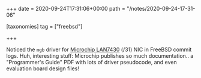 +++
date = 2020-09-24T17:31:06+00:00
path = "/notes/2020-09-24-17-31-06"

[taxonomies]
tag = ["freebsd"]

+++

Noticed the `mgb` driver for [Microchip LAN7430](https://www.microchip.com/wwwproducts/en/LAN7430) (/31) NIC in FreeBSD commit logs.
Huh, interesting stuff: Microchip publishes so much documentation..
a "Programmer's Guide" PDF with lots of driver pseudocode, and even evaluation board design files!